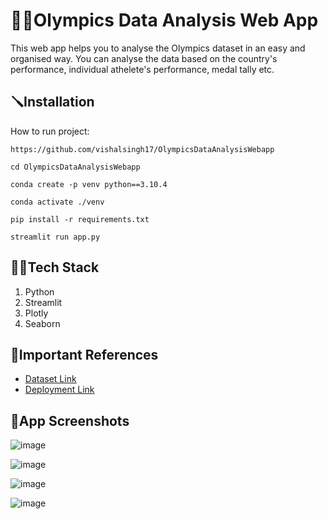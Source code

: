 
# 🏋️‍♂️Olympics Data Analysis Web App

This web app helps you to analyse the Olympics dataset in an easy and organised way. You can analyse the data based on the country's performance, individual athelete's performance, medal tally etc.


## 🪛Installation

How to run project:

```
https://github.com/vishalsingh17/OlympicsDataAnalysisWebapp
```
```
cd OlympicsDataAnalysisWebapp
```
```
conda create -p venv python==3.10.4
```
```
conda activate ./venv
```
```
pip install -r requirements.txt
```
```
streamlit run app.py
```
## 👨‍💻Tech Stack

1. Python
2. Streamlit
3. Plotly
4. Seaborn



## 🔗Important References

 - [Dataset Link](https://www.kaggle.com/heesoo37/120-years-of-olympic-history-athletes-and-results)
 - [Deployment Link](https://vishalsingh17-olympicsdataanalysiswebapp-app-wbn3qi.streamlitapp.com/)
 
 ## 🎯App Screenshots

![image](https://user-images.githubusercontent.com/55878408/188120883-d5c8f143-c825-402e-964a-a99fb5e9291e.png)

![image](https://user-images.githubusercontent.com/55878408/188120930-c3912a2e-ff0c-4358-bedb-054ef569a20e.png)

![image](https://user-images.githubusercontent.com/55878408/188120936-5574b7ad-ee39-4ce0-8934-0de82b8e202a.png)

![image](https://user-images.githubusercontent.com/55878408/188120946-c116923a-8423-4b28-858e-b4f3f0197598.png)
